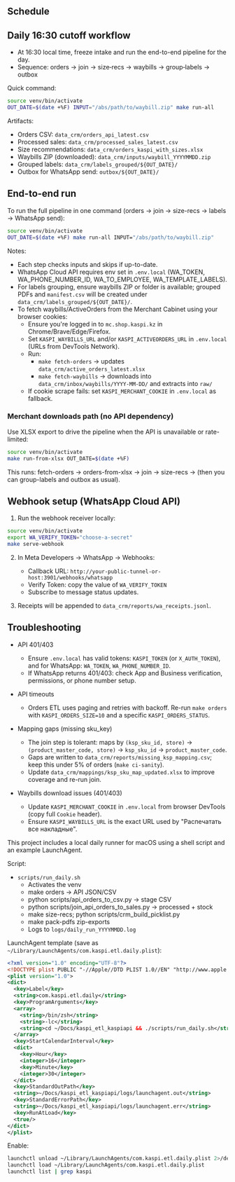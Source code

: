 ## Schedule

## Daily 16:30 cutoff workflow

- At 16:30 local time, freeze intake and run the end-to-end pipeline for the day.
- Sequence: orders → join → size‑recs → waybills → group‑labels → outbox

Quick command:

```bash
source venv/bin/activate
OUT_DATE=$(date +%F) INPUT="/abs/path/to/waybill.zip" make run-all
```

Artifacts:
- Orders CSV: `data_crm/orders_api_latest.csv`
- Processed sales: `data_crm/processed_sales_latest.csv`
- Size recommendations: `data_crm/orders_kaspi_with_sizes.xlsx`
- Waybills ZIP (downloaded): `data_crm/inputs/waybill_YYYYMMDD.zip`
- Grouped labels: `data_crm/labels_grouped/${OUT_DATE}/`
- Outbox for WhatsApp send: `outbox/${OUT_DATE}/`

## End-to-end run

To run the full pipeline in one command (orders → join → size-recs → labels → WhatsApp send):

```bash
source venv/bin/activate
OUT_DATE=$(date +%F) make run-all INPUT="/abs/path/to/waybill.zip"
```

Notes:
- Each step checks inputs and skips if up-to-date.
- WhatsApp Cloud API requires env set in `.env.local` (WA_TOKEN, WA_PHONE_NUMBER_ID, WA_TO_EMPLOYEE, WA_TEMPLATE_LABELS).
- For labels grouping, ensure waybills ZIP or folder is available; grouped PDFs and `manifest.csv` will be created under `data_crm/labels_grouped/${OUT_DATE}/`.
- To fetch waybills/ActiveOrders from the Merchant Cabinet using your browser cookies:
  - Ensure you're logged in to `mc.shop.kaspi.kz` in Chrome/Brave/Edge/Firefox.
  - Set `KASPI_WAYBILLS_URL` and/or `KASPI_ACTIVEORDERS_URL` in `.env.local` (URLs from DevTools Network).
  - Run:
    - `make fetch-orders` → updates `data_crm/active_orders_latest.xlsx`
    - `make fetch-waybills` → downloads into `data_crm/inbox/waybills/YYYY-MM-DD/` and extracts into `raw/`
  - If cookie scrape fails: set `KASPI_MERCHANT_COOKIE` in `.env.local` as fallback.

### Merchant downloads path (no API dependency)

Use XLSX export to drive the pipeline when the API is unavailable or rate-limited:

```bash
source venv/bin/activate
make run-from-xlsx OUT_DATE=$(date +%F)
```

This runs: fetch-orders → orders-from-xlsx → join → size-recs → (then you can group-labels and outbox as usual).

## Webhook setup (WhatsApp Cloud API)

1) Run the webhook receiver locally:

```bash
source venv/bin/activate
export WA_VERIFY_TOKEN="choose-a-secret"
make serve-webhook
```

2) In Meta Developers → WhatsApp → Webhooks:
   - Callback URL: `http://your-public-tunnel-or-host:3901/webhooks/whatsapp`
   - Verify Token: copy the value of `WA_VERIFY_TOKEN`
   - Subscribe to message status updates.

3) Receipts will be appended to `data_crm/reports/wa_receipts.jsonl`.

## Troubleshooting

- API 401/403
  - Ensure `.env.local` has valid tokens: `KASPI_TOKEN` (or `X_AUTH_TOKEN`), and for WhatsApp: `WA_TOKEN`, `WA_PHONE_NUMBER_ID`.
  - If WhatsApp returns 401/403: check App and Business verification, permissions, or phone number setup.

- API timeouts
  - Orders ETL uses paging and retries with backoff. Re-run `make orders` with `KASPI_ORDERS_SIZE=10` and a specific `KASPI_ORDERS_STATUS`.

- Mapping gaps (missing sku_key)
  - The join step is tolerant: maps by `(ksp_sku_id, store)` → `(product_master_code, store)` → `ksp_sku_id` → `product_master_code`.
  - Gaps are written to `data_crm/reports/missing_ksp_mapping.csv`; keep this under 5% of orders (`make ci-sanity`).
  - Update `data_crm/mappings/ksp_sku_map_updated.xlsx` to improve coverage and re-run join.

- Waybills download issues (401/403)
  - Update `KASPI_MERCHANT_COOKIE` in `.env.local` from browser DevTools (copy full `Cookie` header).
  - Ensure `KASPI_WAYBILLS_URL` is the exact URL used by "Распечатать все накладные".



This project includes a local daily runner for macOS using a shell script and an example LaunchAgent.

Script:

- `scripts/run_daily.sh`
  - Activates the venv
  - make orders → API JSON/CSV
  - python scripts/api_orders_to_csv.py → stage CSV
  - python scripts/join_api_orders_to_sales.py → processed + stock
  - make size-recs; python scripts/crm_build_picklist.py
  - make pack-pdfs zip-exports
  - Logs to `logs/daily_run_YYYYMMDD.log`

LaunchAgent template (save as `~/Library/LaunchAgents/com.kaspi.etl.daily.plist`):

```xml
<?xml version="1.0" encoding="UTF-8"?>
<!DOCTYPE plist PUBLIC "-//Apple//DTD PLIST 1.0//EN" "http://www.apple.com/DTDs/PropertyList-1.0.dtd">
<plist version="1.0">
<dict>
  <key>Label</key>
  <string>com.kaspi.etl.daily</string>
  <key>ProgramArguments</key>
  <array>
    <string>/bin/zsh</string>
    <string>-lc</string>
    <string>cd ~/Docs/kaspi_etl_kaspiapi && ./scripts/run_daily.sh</string>
  </array>
  <key>StartCalendarInterval</key>
  <dict>
    <key>Hour</key>
    <integer>16</integer>
    <key>Minute</key>
    <integer>30</integer>
  </dict>
  <key>StandardOutPath</key>
  <string>~/Docs/kaspi_etl_kaspiapi/logs/launchagent.out</string>
  <key>StandardErrorPath</key>
  <string>~/Docs/kaspi_etl_kaspiapi/logs/launchagent.err</string>
  <key>RunAtLoad</key>
  <true/>
</dict>
</plist>
```

Enable:

```bash
launchctl unload ~/Library/LaunchAgents/com.kaspi.etl.daily.plist 2>/dev/null || true
launchctl load ~/Library/LaunchAgents/com.kaspi.etl.daily.plist
launchctl list | grep kaspi
```


